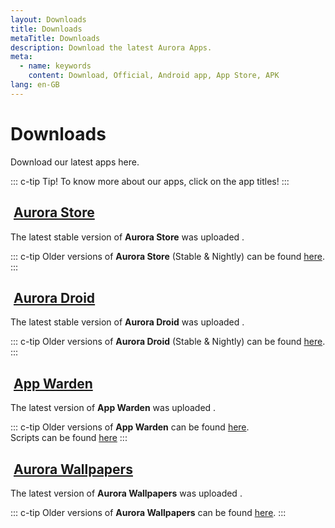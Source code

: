 ```yaml
---
layout: Downloads
title: Downloads
metaTitle: Downloads
description: Download the latest Aurora Apps.
meta:
  - name: keywords
    content: Download, Official, Android app, App Store, APK
lang: en-GB
---
```


# Downloads <cloud-download-icon size="38px" color="#b071e3" />

Download our latest apps here.

::: c-tip Tip!
To know more about our apps, click on the app titles!
:::

## <img class="headerLogo" :src="$withBase('/icons/aurora_store.png')"> [Aurora Store](/download/AuroraStore/)

The latest stable version of **Aurora Store** was uploaded <ReleaseDate store />.

<DownloadButtons storeStable storeNightly />

<AuroraChangelogs store />

::: c-tip
Older versions of **Aurora Store** (Stable & Nightly) can be found [here](https://goolag.store/AuroraStore/).
:::

## <img class="headerLogo" :src="$withBase('/icons/aurora_droid.png')"> [Aurora Droid](/download/AuroraDroid/)

The latest stable version of **Aurora Droid** was uploaded <ReleaseDate droid />.

<DownloadButtons droidStable droidNightly />

<AuroraChangelogs droid />

::: c-tip
Older versions of **Aurora Droid** (Stable & Nightly) can be found [here](https://goolag.store/AuroraDroid/).
:::

## <img class="headerLogo" :src="$withBase('/icons/app_warden.png')"> [App Warden](/download/AppWarden/)

The latest version of **App Warden** was uploaded <ReleaseDate warden />.

<DownloadButtons warden />

<AuroraChangelogs warden />

::: c-tip
Older versions of **App Warden** can be found [here](https://goolag.store/AppWarden/Stable/). \
Scripts can be found [here](https://goolag.store/AppWarden/Scripts/)
:::

## <img class="headerLogo" :src="$withBase('/icons/aurora_wallpapers.png')"> [Aurora Wallpapers](/download/AuroraWallpapers/)

The latest version of **Aurora Wallpapers** was uploaded <ReleaseDate walls />.

<DownloadButtons walls />

<AuroraChangelogs walls />

::: c-tip
Older versions of **Aurora Wallpapers** can be found [here](https://goolag.store/Wallpapers/).
:::
